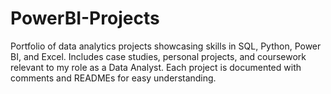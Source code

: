 # PowerBI-Projects
Portfolio of data analytics projects showcasing skills in SQL, Python, Power BI, and Excel. Includes case studies, personal projects, and coursework relevant to my role as a Data Analyst. Each project is documented with comments and READMEs for easy understanding.
